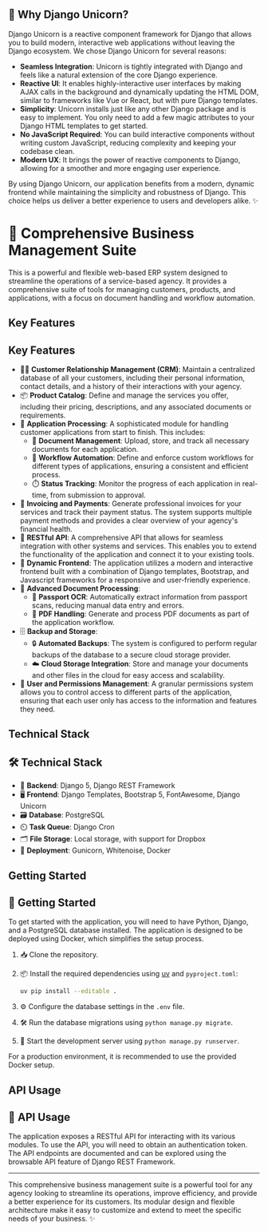
## 🦄 Why Django Unicorn?

Django Unicorn is a reactive component framework for Django that allows you to build modern, interactive web applications without leaving the Django ecosystem. We chose Django Unicorn for several reasons:

- **Seamless Integration**: Unicorn is tightly integrated with Django and feels like a natural extension of the core Django experience.
- **Reactive UI**: It enables highly-interactive user interfaces by making AJAX calls in the background and dynamically updating the HTML DOM, similar to frameworks like Vue or React, but with pure Django templates.
- **Simplicity**: Unicorn installs just like any other Django package and is easy to implement. You only need to add a few magic attributes to your Django HTML templates to get started.
- **No JavaScript Required**: You can build interactive components without writing custom JavaScript, reducing complexity and keeping your codebase clean.
- **Modern UX**: It brings the power of reactive components to Django, allowing for a smoother and more engaging user experience.

By using Django Unicorn, our application benefits from a modern, dynamic frontend while maintaining the simplicity and robustness of Django. This choice helps us deliver a better experience to users and developers alike. ✨

# 🚀 Comprehensive Business Management Suite

This is a powerful and flexible web-based ERP system designed to streamline the operations of a service-based agency. It provides a comprehensive suite of tools for managing customers, products, and applications, with a focus on document handling and workflow automation.

## Key Features

## Key Features

- 🧑‍💼 **Customer Relationship Management (CRM)**: Maintain a centralized database of all your customers, including their personal information, contact details, and a history of their interactions with your agency.
- 📦 **Product Catalog**: Define and manage the services you offer, including their pricing, descriptions, and any associated documents or requirements.
- 📝 **Application Processing**: A sophisticated module for handling customer applications from start to finish. This includes:
  - 📄 **Document Management**: Upload, store, and track all necessary documents for each application.
  - 🤖 **Workflow Automation**: Define and enforce custom workflows for different types of applications, ensuring a consistent and efficient process.
  - ⏱️ **Status Tracking**: Monitor the progress of each application in real-time, from submission to approval.
- 💸 **Invoicing and Payments**: Generate professional invoices for your services and track their payment status. The system supports multiple payment methods and provides a clear overview of your agency's financial health.
- 🔗 **RESTful API**: A comprehensive API that allows for seamless integration with other systems and services. This enables you to extend the functionality of the application and connect it to your existing tools.
- 🎨 **Dynamic Frontend**: The application utilizes a modern and interactive frontend built with a combination of Django templates, Bootstrap, and Javascript frameworks for a responsive and user-friendly experience.
- 🧠 **Advanced Document Processing**:
  - 🛂 **Passport OCR**: Automatically extract information from passport scans, reducing manual data entry and errors.
  - 📑 **PDF Handling**: Generate and process PDF documents as part of the application workflow.
- 🗄️ **Backup and Storage**:
  - 🔒 **Automated Backups**: The system is configured to perform regular backups of the database to a secure cloud storage provider.
  - ☁️ **Cloud Storage Integration**: Store and manage your documents and other files in the cloud for easy access and scalability.
- 👥 **User and Permissions Management**: A granular permissions system allows you to control access to different parts of the application, ensuring that each user only has access to the information and features they need.

## Technical Stack

## 🛠️ Technical Stack

- 🐍 **Backend**: Django 5, Django REST Framework
- 🖥️ **Frontend**: Django Templates, Bootstrap 5, FontAwesome, Django Unicorn
- 🗃️ **Database**: PostgreSQL
- ⏲️ **Task Queue**: Django Cron
- 🗂️ **File Storage**: Local storage, with support for Dropbox
- 🚢 **Deployment**: Gunicorn, Whitenoise, Docker

## Getting Started

## 🚦 Getting Started

To get started with the application, you will need to have Python, Django, and a PostgreSQL database installed. The application is designed to be deployed using Docker, which simplifies the setup process.

1. 📥 Clone the repository.
2. 📦 Install the required dependencies using [uv](https://github.com/astral-sh/uv) and `pyproject.toml`:

    ```sh
    uv pip install --editable .
    ```

3. ⚙️ Configure the database settings in the `.env` file.
4. 🛠️ Run the database migrations using `python manage.py migrate`.
5. 🚀 Start the development server using `python manage.py runserver`.

For a production environment, it is recommended to use the provided Docker setup.

## API Usage

## 📡 API Usage

The application exposes a RESTful API for interacting with its various modules. To use the API, you will need to obtain an authentication token. The API endpoints are documented and can be explored using the browsable API feature of Django REST Framework.

---

This comprehensive business management suite is a powerful tool for any agency looking to streamline its operations, improve efficiency, and provide a better experience for its customers. Its modular design and flexible architecture make it easy to customize and extend to meet the specific needs of your business. ✨
